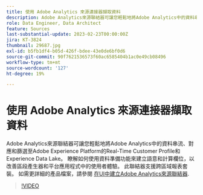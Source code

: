 ```yaml
---
title: 使用 Adobe Analytics 來源連接器擷取資料
description: Adobe Analytics來源聯結器可讓您輕鬆地將Adobe Analytics中的資料串流、對應和篩選至Adobe Experience Platform的Real-Time Customer Profile和Experience Data Lake。
role: Data Engineer, Data Architect
feature: Sources
last-substantial-update: 2023-02-23T00:00:00Z
jira: KT-3824
thumbnail: 29687.jpg
exl-id: b5fb1df4-b05d-426f-bdee-43e0de6bf0d6
source-git-commit: 90f7621536573f60ac6585404b1ac0e49cb08496
workflow-type: tm+mt
source-wordcount: '127'
ht-degree: 19%

---
```


# 使用 Adobe Analytics 來源連接器擷取資料

Adobe Analytics來源聯結器可讓您輕鬆地將Adobe Analytics中的資料串流、對應和篩選至Adobe Experience Platform的Real-Time Customer Profile和Experience Data Lake。 瞭解如何使用資料準備功能來建立語意和計算欄位，以改善區段產生器和平台應用程式中的使用者體驗。 此聯結器支援跨區域報表套裝。 如需更詳細的產品檔案，請參閱 [在UI中建立Adobe Analytics來源聯結器](https://experienceleague.adobe.com/docs/experience-platform/sources/ui-tutorials/create/adobe-applications/analytics.html?lang=zh-Hant).

>[!VIDEO](https://video.tv.adobe.com/v/29687?quality=12&learn=on)
